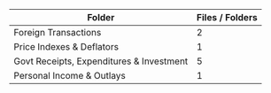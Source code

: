 | Folder                                   |   Files / Folders |
|------------------------------------------|-------------------|
| Foreign Transactions                     |                 2 |
| Price Indexes & Deflators                |                 1 |
| Govt Receipts, Expenditures & Investment |                 5 |
| Personal Income & Outlays                |                 1 |